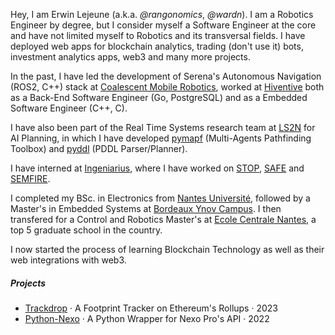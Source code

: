 Hey, I am Erwin Lejeune (a.k.a. _@rangonomics_, _@wardn_). I am a Robotics Engineer by degree, but I consider myself a Software Engineer at the core and have not limited myself to Robotics and its transversal fields. I have deployed web apps for blockchain analytics, trading (don't use it) bots, investment analytics apps, web3 and many more projects.

In the past, I have led the development of Serena's Autonomous Navigation (ROS2, C++) stack at [Coalescent Mobile Robotics](https://cm-robotics.com/), worked at [Hiventive](https://www.hiventive.com/en/) both as a Back-End Software Engineer (Go, PostgreSQL) and as a Embedded Software Engineer (C++, C).

I have also been part of the Real Time Systems research team at [LS2N](https://ls2n.fr) for AI Planning, in which I have developed [pymapf](https://github.com/APLA-Toolbox/pymapf) (Multi-Agents Pathfinding Toolbox) and [pyddl](https://github.com/APLA-Toolbox/pythonpddl) (PDDL Parser/Planner).

I have interned at [Ingeniarius](https://ingeniarius.pt/), where I have worked on [STOP](http://stop.ingeniarius.pt/), [SAFE](http://safeforest.ingeniarius.pt/) and [SEMFIRE](http://semfire.ingeniarius.pt/).

I completed my BSc. in Electronics from [Nantes Université](https://english.univ-nantes.fr/), followed by a Master's in Embedded Systems at [Bordeaux Ynov Campus](https://www.ynov.com/campus/bordeaux). I then transfered for a Control and Robotics Master's at [Ecole Centrale Nantes](https://www.ec-nantes.fr/english-version), a top 5 graduate school in the country.

I now started the process of learning Blockchain Technology as well as their web integrations with web3.

##### Projects

- [Trackdrop][1] · A Footprint Tracker on Ethereum's Rollups · 2023
- [Python-Nexo][2] · A Python Wrapper for Nexo Pro's API · 2022

[1]: https://trackdrop.xyz/
[2]: https://github.com/guilyx/python-nexo
